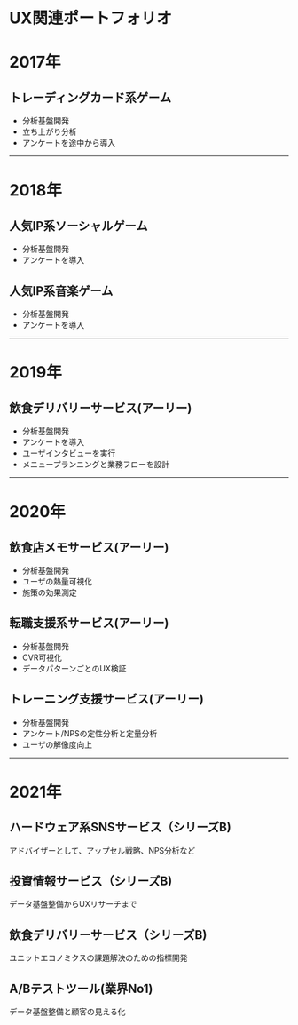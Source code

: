 # UX関連ポートフォリオ

# 2017年

## トレーディングカード系ゲーム

- 分析基盤開発
- 立ち上がり分析
- アンケートを途中から導入

-----

# 2018年

## 人気IP系ソーシャルゲーム

- 分析基盤開発
- アンケートを導入

## 人気IP系音楽ゲーム

- 分析基盤開発
- アンケートを導入

-----

# 2019年

## 飲食デリバリーサービス(アーリー)

- 分析基盤開発
- アンケートを導入
- ユーザインタビューを実行
- メニュープランニングと業務フローを設計

-----

# 2020年

## 飲食店メモサービス(アーリー)

- 分析基盤開発
- ユーザの熱量可視化
- 施策の効果測定

## 転職支援系サービス(アーリー)

- 分析基盤開発
- CVR可視化
- データパターンごとのUX検証

## トレーニング支援サービス(アーリー)

- 分析基盤開発
- アンケート/NPSの定性分析と定量分析
- ユーザの解像度向上

-----

# 2021年

## ハードウェア系SNSサービス（シリーズB)

アドバイザーとして、アップセル戦略、NPS分析など

## 投資情報サービス（シリーズB)

データ基盤整備からUXリサーチまで

## 飲食デリバリーサービス（シリーズB)

ユニットエコノミクスの課題解決のための指標開発

## A/Bテストツール(業界No1)

データ基盤整備と顧客の見える化
